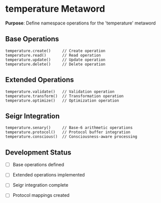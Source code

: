 # temperature Metaword

**Purpose**: Define namespace operations for the 'temperature' metaword

## Base Operations

```hyphos
temperature.create()     // Create operation
temperature.read()       // Read operation  
temperature.update()     // Update operation
temperature.delete()     // Delete operation
```

## Extended Operations

```hyphos
temperature.validate()   // Validation operation
temperature.transform()  // Transformation operation
temperature.optimize()   // Optimization operation
```

## Seigr Integration

```hyphos
temperature.senary()     // Base-6 arithmetic operations
temperature.protocol()   // Protocol buffer integration
temperature.conscious()  // Consciousness-aware processing
```

## Development Status

- [ ] Base operations defined
- [ ] Extended operations implemented  
- [ ] Seigr integration complete
- [ ] Protocol mappings created

